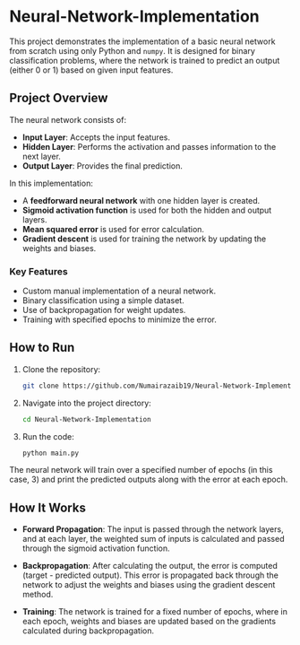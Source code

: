 # Neural-Network-Implementation

This project demonstrates the implementation of a basic neural network from scratch using only Python and `numpy`. It is designed for binary classification problems, where the network is trained to predict an output (either 0 or 1) based on given input features.

## Project Overview

The neural network consists of:
- **Input Layer**: Accepts the input features.
- **Hidden Layer**: Performs the activation and passes information to the next layer.
- **Output Layer**: Provides the final prediction.

In this implementation:
- A **feedforward neural network** with one hidden layer is created.
- **Sigmoid activation function** is used for both the hidden and output layers.
- **Mean squared error** is used for error calculation.
- **Gradient descent** is used for training the network by updating the weights and biases.

### Key Features
- Custom manual implementation of a neural network.
- Binary classification using a simple dataset.
- Use of backpropagation for weight updates.
- Training with specified epochs to minimize the error.


## How to Run

1. Clone the repository:

   ```bash
   git clone https://github.com/Numairazaib19/Neural-Network-Implementation.git
   ```

2. Navigate into the project directory:

   ```bash
   cd Neural-Network-Implementation
   ```

3. Run the code:

   ```bash
   python main.py
   ```

The neural network will train over a specified number of epochs (in this case, 3) and print the predicted outputs along with the error at each epoch.


## How It Works

- **Forward Propagation**: The input is passed through the network layers, and at each layer, the weighted sum of inputs is calculated and passed through the sigmoid activation function.
  
- **Backpropagation**: After calculating the output, the error is computed (target - predicted output). This error is propagated back through the network to adjust the weights and biases using the gradient descent method.

- **Training**: The network is trained for a fixed number of epochs, where in each epoch, weights and biases are updated based on the gradients calculated during backpropagation.

